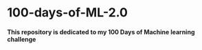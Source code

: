 # 100-days-of-ML-2.0

#### This repository is dedicated to my 100 Days of Machine learning challenge 



